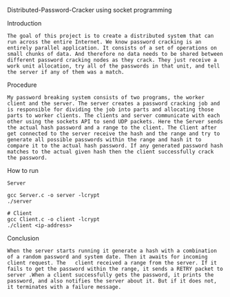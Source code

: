 
Distributed-Password-Cracker using socket programming


Introduction

    The goal of this project is to create a distributed system that can run across the entire Internet. We know password cracking is an entirely parallel application. It consists of a set of operations on small chunks of data. And therefore no data needs to be shared between different password cracking nodes as they crack. They just receive a work unit allocation, try all of the passwords in that unit, and tell the server if any of them was a match.

Procedure

    My password breaking system consists of two programs, the worker client and the server. The server creates a password cracking job and is responsible for dividing the job into parts and allocating those parts to worker clients. The clients and server communicate with each other using the sockets API to send UDP packets. Here the Server sends the actual hash password and a range to the client. The Client after get connected to the server receive the hash and the range and try to generate all possible passwords within the range and hash it to compare it to the actual hash password. If any generated password hash matches to the actual given hash then the client successfully crack the password.



How to run

    Server
    
    gcc Server.c -o server -lcrypt
    ./server
    
    # Client 
    gcc Client.c -o client -lcrypt
    ./client <ip-address>
    
    
 Conclusion

    When the server starts running it generate a hash with a combination of a random password and system date. Then it awaits for incoming client request. The   client received a range from the server. If it fails to get the password within the range, it sends a RETRY packet to server .When a client successfully gets the password, it prints the password, and also notifies the server about it. But if it does not, it terminates with a failure message. 

  
